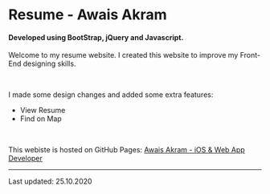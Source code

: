 # Resume - Awais Akram 

#### Developed using BootStrap, jQuery and Javascript. 

Welcome to my resume website. I created this website to improve my Front-End designing skills. 

<br> 

I made some design changes and added some extra features: 
* View Resume 
* Find on Map 

<br> 

This webiste is hosted on GitHub Pages: <a href="https://www.owaisss10.github.io/about.html" target="_top">Awais Akram - iOS & Web App Developer</a> 

*** 

Last updated: 25.10.2020
